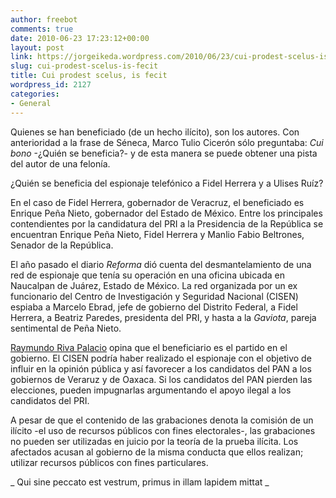 ```yaml
---
author: freebot
comments: true
date: 2010-06-23 17:23:12+00:00
layout: post
link: https://jorgeikeda.wordpress.com/2010/06/23/cui-prodest-scelus-is-fecit/
slug: cui-prodest-scelus-is-fecit
title: Cui prodest scelus, is fecit
wordpress_id: 2127
categories:
- General
---
```


Quienes se han beneficiado (de un hecho ilícito), son los autores.  Con anterioridad a la frase de  Séneca,  Marco Tulio Cicerón sólo preguntaba: _Cui bono_ -¿Quién se beneficia?- y de esta manera se puede obtener una pista del autor de una felonía.


¿Quién se beneficia del espionaje telefónico a Fidel Herrera y a Ulises Ruíz?

En el caso de Fidel Herrera, gobernador de Veracruz, el beneficiado es Enrique Peña Nieto, gobernador del Estado de México. Entre los principales contendientes por la candidatura del PRI a la Presidencia de la República se encuentran  Enrique Peña Nieto,  Fidel Herrera y Manlio Fabio Beltrones, Senador de la República.

El año pasado el diario _Reforma_ dió cuenta del desmantelamiento de una red de espionaje que tenía su operación en una oficina ubicada en Naucalpan de Juárez, Estado de México. La red organizada por un ex funcionario del Centro de Investigación y Seguridad Nacional (CISEN) espiaba a Marcelo Ebrad, jefe de gobierno del Distrito Federal, a Fidel Herrera, a Beatriz Paredes, presidenta del PRI, y hasta a la _Gaviota_, pareja sentimental de Peña Nieto.

[Raymundo Riva Palacio](http://encuentro29.com/vernoticias.php?artid=71119&relacion=&tipo=principal1&cat=11) opina que el beneficiario es el partido en el gobierno. El CISEN podría haber realizado el espionaje con el objetivo de influir en la opinión pública y así favorecer a los candidatos del PAN a los gobiernos de Veraruz y de Oaxaca. Si los candidatos del PAN pierden las elecciones, pueden impugnarlas argumentando el apoyo ilegal a los candidatos del PRI.

A pesar de que el contenido de las grabaciones denota la comisión de un ilícito -el uso de recursos públicos con fines electorales-, las grabaciones no pueden ser utilizadas en juicio por la teoría de la prueba ilícita. Los afectados acusan al gobierno de la misma conducta que ellos realizan; utilizar recursos públicos con fines particulares.

_
Qui sine peccato est vestrum, primus in illam lapidem mittat _


